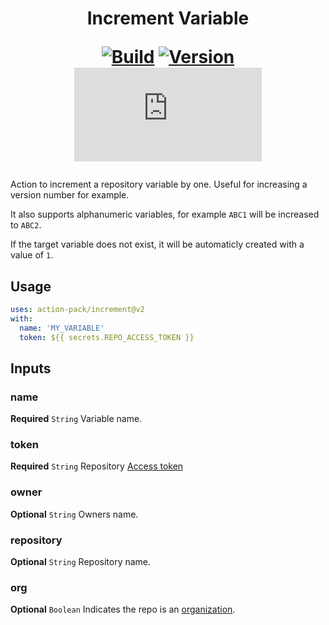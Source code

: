<h1 align="center">Increment Variable<br />
<div align="center">
  
  [![Build](https://github.com/action-pack/increment/actions/workflows/build.yml/badge.svg)](https://github.com/action-pack/increment/)
  [![Version](https://img.shields.io/github/v/tag/action-pack/increment?label=version&sort=semver&color=066da5)](https://github.com/marketplace/actions/increment-variable)
  [![Size](https://img.shields.io/github/size/action-pack/increment/dist/index.js?branch=release/v2.05&label=size&color=066da5)](https://github.com/action-pack/increment/)
  
</div></h1>

Action to increment a repository variable by one. Useful for increasing a version number for example.

It also supports alphanumeric variables, for example `ABC1` will be increased to `ABC2`.

If the target variable does not exist, it will be automaticly created with a value of `1`.

## Usage

```YAML
uses: action-pack/increment@v2
with:
  name: 'MY_VARIABLE'
  token: ${{ secrets.REPO_ACCESS_TOKEN }}
```

## Inputs

### name

**Required** `String` Variable name.

### token

**Required** `String` Repository [Access token](https://docs.github.com/en/github/authenticating-to-github/creating-a-personal-access-token)

### owner

**Optional** `String` Owners name.

### repository

**Optional** `String` Repository name.

### org

**Optional** `Boolean` Indicates the repo is an [organization](https://docs.github.com/en/github/setting-up-and-managing-organizations-and-teams/about-organizations).
